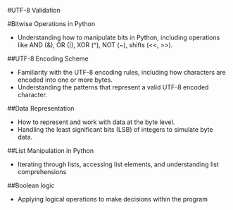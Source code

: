 #UTF-8 Validation

#Bitwise Operations in Python
- Understanding how to manipulate bits in Python, including operations like AND (&), OR (|), XOR (^), NOT (~), shifts (<<, >>).

##UTF-8 Encoding Scheme

- Familiarity with the UTF-8 encoding rules, including how characters are encoded into one or more bytes.
- Understanding the patterns that represent a valid UTF-8 encoded character.

##Data Representation
- How to represent and work with data at the byte level.
- Handling the least significant bits (LSB) of integers to simulate byte data.

##List Manipulation in Python
- Iterating through lists, accessing list elements, and understanding list comprehensions

##Boolean logic
- Applying logical operations to make decisions within the program

